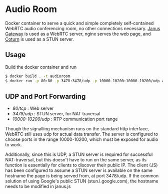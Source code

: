 # Audio Room

Docker container to serve a quick and simple completely self-contained WebRTC audio conferencing room, no other connections necessary. [Janus Gateway](https://github.com/meetecho/janus-gateway) is used as a WebRTC server, nginx serves the web page, and [Coturn](https://github.com/coturn/coturn) is used as a STUN server. 

## Usage

Build the docker container and run

```bash
$ docker build . -t audioroom
$ docker run -p 80:80 -p 3478:3478/udp -p 10000-10200:10000-10200/udp audioroom
```

## UDP and Port Forwarding

* *80/tcp* : Web server
* *3478/udp* : STUN server, for NAT traversal
* *10000-10200/udp* : RTP communication port range

Though the signalling mechanism runs on the standard http interface, WebRTC still uses udp for actual data transfer. The server is configured to choose ports in the range 10000-10200, which must be exposed for audio to work.

Additionally, since this is UDP, a STUN server is required for successful NAT-traversal, but this doesn't have to run on the same server, as its function is essentially for clients to discover their public IP. The client (JS) has been configured to assume a STUN server is available on the same hostname the page is being served from, at port 3478/udp. If the common solution of using Google's public STUN (stun.l.google.com), the hostname needs to be modified in janus.js
